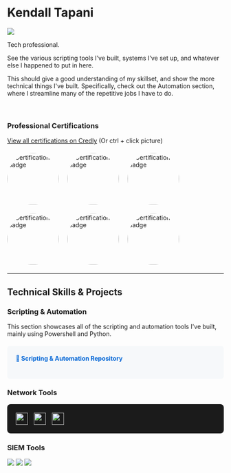 # Kendall Tapani

<a href="https://www.linkedin.com/in/kendalltapani/"><img src="https://img.shields.io/badge/-LinkedIn-0072b1?&style=for-the-badge&logo=linkedin&logoColor=white" /></a>

Tech professional.


See the various scripting tools I've built, systems I've set up, and whatever else I happened to put in here. 

This should give a good understanding of my skillset, and show the more technical things I've built. Specifically, check out the Automation section, where I streamline many of the repetitive jobs I have to do.
<br/>
<br/>
<br/>
### Professional Certifications

[View all certifications on Credly](https://www.credly.com/users/kendall-tapani) (Or ctrl + click picture)

<div style="display: flex; flex-wrap: wrap; gap: 20px; margin: 20px 0;">
    <a href="https://www.credly.com/badges/65bef3cc-f0a6-432d-ab68-b553cc151eee">
        <picture>
            <img src="https://github.com/user-attachments/assets/a1a4113d-3c39-4eac-9efe-2c32410a5fe4" 
                 width="120" height="120" style="clip-path: circle(50%)" alt="Certification Badge" />
        </picture>
    </a>
    <a href="https://www.credly.com/badges/9fb3d768-c658-48c2-93b2-33105b02036c">
        <picture>
            <img src="https://github.com/user-attachments/assets/d04244c5-21e7-4bb4-91a3-3923868d8e5a" 
                 width="120" height="120" style="clip-path: circle(50%)" alt="Certification Badge" />
        </picture>
    </a>
    <a href="https://www.credly.com/badges/7999db2a-e361-42cd-b4a5-866c6e659a88">
        <picture>
            <img src="https://github.com/user-attachments/assets/1793ed3f-3743-4ed6-b795-bddb831feea2" 
                 width="120" height="120" style="clip-path: circle(50%)" alt="Certification Badge" />
        </picture>
    </a>
    <a href="https://www.credly.com/badges/20e58b5b-e424-49eb-8d18-e0e8f9a607b5">
        <picture>
            <img src="https://github.com/user-attachments/assets/83845f96-8cbe-4749-871b-631cf5ce29bc" 
                 width="120" height="120" style="clip-path: circle(50%)" alt="Certification Badge" />
        </picture>
    </a>
    <a href="https://www.credly.com/badges/0e3d4fd3-0c76-485b-9077-4152c0cbba2a">
        <picture>
            <img src="https://github.com/user-attachments/assets/d1967870-9749-4033-b160-7c295d85fa8a" 
                 width="120" height="120" style="clip-path: circle(50%)" alt="Certification Badge" />
        </picture>
    </a>
    <a href="https://www.credly.com/badges/ca6feed5-c7aa-4f64-9385-6fedde615595">
        <picture>
            <img src="https://github.com/user-attachments/assets/86fbfaeb-864b-4ea4-9f92-d975ff124806" 
                 width="120" height="120" style="clip-path: circle(50%)" alt="Certification Badge" />
        </picture>
    </a>
</div>


---

## Technical Skills & Projects

### Scripting & Automation

This section showcases all of the scripting and automation tools I've built, mainly using Powershell and Python.

<div style="background-color: #f6f8fa; padding: 20px; border-radius: 6px; margin: 20px 0;">
    <h4 style="margin-top: 0;">
        <a href="https://github.com/KendallTapani/Scripting-and-Automation/tree/main" style="text-decoration: none; color: #0366d6;">
            🤖 Scripting & Automation Repository
        </a>
    </h4>
</div>



### Network Tools

<div style="background-color: #1B1B1B; padding: 20px; border-radius: 8px;">
    <a href="https://www.wireshark.org/" style="text-decoration: none; margin-right: 10px;">
        <img src="https://img.shields.io/badge/-Wireshark-1679A7?&style=for-the-badge&logo=Wireshark&logoColor=white" 
             style="height: 28px; vertical-align: middle;" />
    </a>
    <a href="https://suricata.io/" style="text-decoration: none; margin-right: 10px;">
        <img src="https://img.shields.io/badge/-Suricata-EF3B2D?&style=for-the-badge&logo=Suricata&logoColor=white" 
             style="height: 28px; vertical-align: middle;" />
    </a>
    <a href="https://www.solarwinds.com/" style="text-decoration: none;">
        <img src="https://github.com/user-attachments/assets/b5a6e732-6051-4be4-bd2f-17a7fa02c0dc" 
             style="height: 28px; vertical-align: middle;" />
    </a>
</div>


### SIEM Tools

<div>
    <img src="https://img.shields.io/badge/-Microsoft_Sentinel-0078D4?&style=for-the-badge&logo=Microsoft&logoColor=white" />
    <img src="https://img.shields.io/badge/-Splunk-000000?&style=for-the-badge&logo=Splunk&logoColor=white" />
    <img src="https://img.shields.io/badge/-Elastic-005571?&style=for-the-badge&logo=Elastic&logoColor=white" />
</div>

